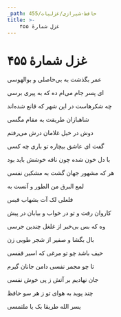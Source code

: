 ```yaml
---
_path: حافظ-شیرازی/غزلیات/455
title: >-
    غزل شمارهٔ ۴۵۵
---
```

# غزل شمارهٔ ۴۵۵

<div class="b" id="bn1"><div class="m1"><p>عمر بگذشت به بی‌حاصلی و بوالهوسی</p></div>
<div class="m2"><p>ای پسر جام می‌ام ده که به پیری برسی</p></div></div>
<div class="b" id="bn2"><div class="m1"><p>چه شکرهاست در این شهر که قانع شده‌اند</p></div>
<div class="m2"><p>شاهبازان طریقت به مقام مگسی</p></div></div>
<div class="b" id="bn3"><div class="m1"><p>دوش در خیل غلامان درش می‌رفتم</p></div>
<div class="m2"><p>گفت ای عاشق بیچاره تو باری چه کسی</p></div></div>
<div class="b" id="bn4"><div class="m1"><p>با دل خون شده چون نافه خوشش باید بود</p></div>
<div class="m2"><p>هر که مشهور جهان گشت به مشکین نفسی</p></div></div>
<div class="b" id="bn5"><div class="m1"><p>لمع البرق من الطور و آنست به</p></div>
<div class="m2"><p>فلعلی لک آت بشهاب قبس</p></div></div>
<div class="b" id="bn6"><div class="m1"><p>کاروان رفت و تو در خواب و بیابان در پیش</p></div>
<div class="m2"><p>وه که بس بی‌خبر از غلغل چندین جرسی</p></div></div>
<div class="b" id="bn7"><div class="m1"><p>بال بگشا و صفیر از شجر طوبی زن</p></div>
<div class="m2"><p>حیف باشد چو تو مرغی که اسیر قفسی</p></div></div>
<div class="b" id="bn8"><div class="m1"><p>تا چو مجمر نفسی دامن جانان گیرم</p></div>
<div class="m2"><p>جان نهادیم بر آتش ز پی خوش نفسی</p></div></div>
<div class="b" id="bn9"><div class="m1"><p>چند پوید به هوای تو ز هر سو حافظ</p></div>
<div class="m2"><p>یسر الله طریقا بک یا ملتمسی</p></div></div>
